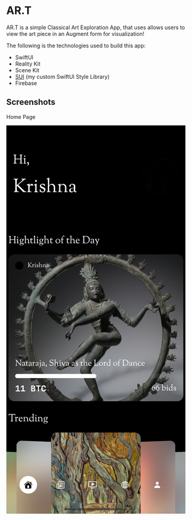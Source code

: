 
# AR.T

AR.T is a simple Classical Art Exploration App, that uses allows users to view the art piece in an Augment form 
for visualization!

The following is the technologies used to build this app:
* SwiftUI
* Reality Kit
* Scene Kit
* [SUI](https://github.com/krish11031998-pythonwhisperer/AR.T) (my custom SwiftUI Style Library)
* Firebase

## Screenshots
Home Page

![HomePage](https://github.com/krish11031998-pythonwhisperer/AR.T/blob/master/Screenshots/HomePage.png?raw=true)
